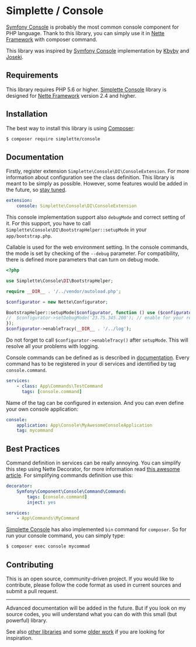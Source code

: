 Simplette / Console
===================

[Symfony Console][1] is probably the most common console component for PHP language.
Thank to this library, you can simply use it in [Nette Framework][2] with composer command.

This library was inspired by [Symfony Console][1] implementation by [Kbyby][3] and [Joseki][4].


Requirements
------------
This library requires PHP 5.6 or higher. [Simplette Console][5] library is designed
for [Nette Framework][2] version 2.4 and higher.


Installation
------------
The best way to install this library is using [Composer](http://getcomposer.org/):

```sh
$ composer require simplette/console
```


Documentation
-------------
Firstly, register extension `Simplette\Console\DI\ConsoleExtension`. For more information
about configuration see the class definition. This library is meant to be simply as possible.
However, some features would be added in the future, so [stay tuned][4].

```yaml
extension:
    console: Simplette\Console\DI\ConsoleExtension
```

This console implementation support also `debugMode` and correct setting of it. For this
support, you have to call `Simplette\Console\DI\BootstrapHelper::setupMode` in your
`app/bootstrap.php`.

Callable is used for the web environment setting. In the console commands, the mode is
set by checking of the `--debug` parameter. For compatibility, there is defined more
parameters that can turn on debug mode.

```php
<?php

use Simplette\Console\DI\BootstrapHelper;

require __DIR__ . '/../vendor/autoload.php';

$configurator = new Nette\Configurator;

BootstrapHelper::setupMode($configurator, function () use ($configurator) {
//  $configurator->setDebugMode('23.75.345.200'); // enable for your remote IP
});
$configurator->enableTracy(__DIR__ . '/../log');
```

Do not forget to call `$configurator->enableTracy()` after `setupMode`. This will resolve
all your problems with logging.

Console commands can be defined as is described in [documentation][7]. Every command has
to be registered in your di services and identified by tag `console.command`.

```yaml
services:
	- class: App\Commands\TestCommand
	  tags: [console.command]
```

Name of the tag can be configured in extension. And you can even define your own console
application:

```yaml
console:
	application: App\Console\MyAwesomeConsoleApplication
	tag: mycommand
```


Best Practices
--------------
Command definition in services can be really annoying. You can simplify this step using
Nette Decorator, for more information read [this awesome article][8]. For simplifying
commands definition use this:

```yaml
decorator:
	Symfony\Component\Console\Command\Command:
		tags: [console.command]
		inject: yes

services:
	- App\Commands\MyCommand
```

[Simplette Console][5] has also implemented `bin` command for `composer`. So for run your
console command, you can simply type:

```bash
$ composer exec console mycommad
```


Contributing
------------

This is an open source, community-driven project. If you would like to contribute, please follow 
the code format as used in current sources and submit a pull request.


-----

Advanced documentation will be added in the future. But if you look on my source codes, you will understand what you 
can do with this small (but powerful) library.

See also [other libraries][9] and some [older work][10] if you are looking for inspiration.


[1]: https://github.com/symfony/console
[2]: https://github.com/nette/nette
[3]: https://github.com/kdyby/console
[4]: https://github.com/joseki/console
[5]: https://github.com/simplette/console
[6]: https://github.com/simplette/console/stargazers
[7]: http://symfony.com/doc/current/components/console.html
[8]: https://www.tomasvotruba.cz/blog/2016/12/24/how-to-avoid-inject-thanks-to-decorator-feature-in-nette/
[9]: https://github.com/simplette
[10]: https://github.com/sw2eu

